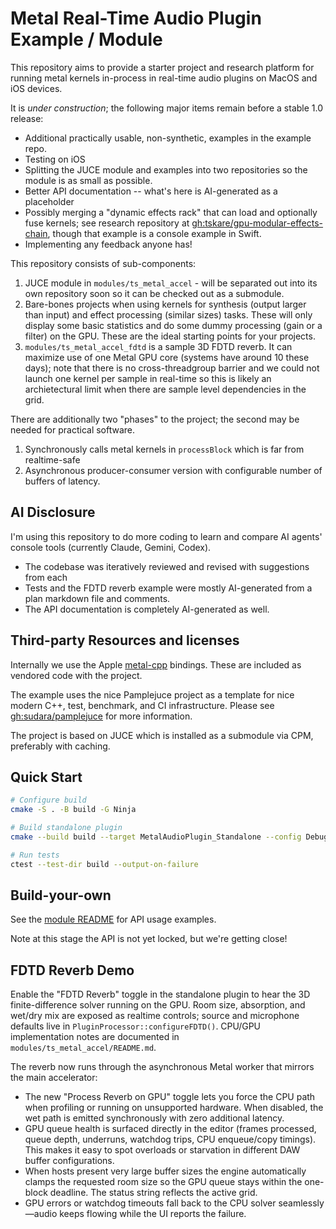# Metal Real-Time Audio Plugin Example / Module

This repository aims to provide a starter project and research platform for running metal kernels in-process in real-time audio plugins on MacOS and iOS devices.

It is *under construction*; the following major items remain before a stable 1.0 release:
- Additional practically usable, non-synthetic, examples in the example repo.
- Testing on iOS
- Splitting the JUCE module and examples into two repositories so the module is as small as possible.
- Better API documentation -- what's here is AI-generated as a placeholder
- Possibly merging a "dynamic effects rack" that can load and optionally fuse kernels; see research repository at [gh:tskare/gpu-modular-effects-chain](https://github.com/tskare/gpu-modular-effects-chain), though that example is a console example in Swift.
- Implementing any feedback anyone has!

This repository consists of sub-components:

1. JUCE module in `modules/ts_metal_accel` - will be separated out into its own repository soon so it can be checked out as a submodule.
2. Bare-bones projects when using kernels for synthesis (output larger than input) and effect processing (similar sizes) tasks. These will only display some basic statistics and do some dummy processing (gain or a filter) on the GPU. These are the ideal starting points for your projects.
3. `modules/ts_metal_accel_fdtd` is a sample 3D FDTD reverb. It can maximize use of one Metal GPU core (systems have around 10 these days); note that there is no cross-threadgroup barrier and we could not launch one kernel per sample in real-time so this is likely an archietectural limit when there are sample level dependencies in the grid.

There are additionally two "phases" to the project; the second may be needed for practical software.

1. Synchronously calls metal kernels in `processBlock` which is far from realtime-safe
2. Asynchronous producer-consumer version with configurable number of buffers of latency.

## AI Disclosure

I'm using this repository to do more coding to learn and compare AI agents' console tools (currently Claude, Gemini, Codex).
- The codebase was iteratively reviewed and revised with suggestions from each
- Tests and the FDTD reverb example were mostly AI-generated from a plan markdown file and comments.
- The API documentation is completely AI-generated as well.

## Third-party Resources and licenses

Internally we use the Apple [metal-cpp](https://developer.apple.com/metal/cpp/) bindings. These are included as vendored code with the project.

The example uses the nice Pamplejuce project as a template for nice modern C++, test, benchmark, and CI infrastructure. Please see [gh:sudara/pamplejuce](https://github.com/sudara/pamplejuce/) for more information.

The project is based on JUCE which is installed as a submodule via CPM, preferably with caching.

## Quick Start

```bash
# Configure build
cmake -S . -B build -G Ninja

# Build standalone plugin
cmake --build build --target MetalAudioPlugin_Standalone --config Debug

# Run tests
ctest --test-dir build --output-on-failure
```

## Build-your-own

See the [module README](modules/ts_metal_accel/README.md) for API usage examples.

Note at this stage the API is not yet locked, but we're getting close!

## FDTD Reverb Demo

Enable the "FDTD Reverb" toggle in the standalone plugin to hear the 3D finite-difference solver running on the GPU. Room size, absorption, and wet/dry mix are exposed as realtime controls; source and microphone defaults live in `PluginProcessor::configureFDTD()`. CPU/GPU implementation notes are documented in `modules/ts_metal_accel/README.md`.

The reverb now runs through the asynchronous Metal worker that mirrors the main accelerator:

- The new "Process Reverb on GPU" toggle lets you force the CPU path when profiling or running on unsupported hardware. When disabled, the wet path is emitted synchronously with zero additional latency.
- GPU queue health is surfaced directly in the editor (frames processed, queue depth, underruns, watchdog trips, CPU enqueue/copy timings). This makes it easy to spot overloads or starvation in different DAW buffer configurations.
- When hosts present very large buffer sizes the engine automatically clamps the requested room size so the GPU queue stays within the one-block deadline. The status string reflects the active grid.
- GPU errors or watchdog timeouts fall back to the CPU solver seamlessly—audio keeps flowing while the UI reports the failure.
